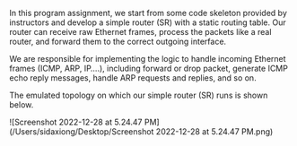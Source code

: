 In this program assignment, we start from some code skeleton provided by instructors and develop a simple router (SR) with a static routing table. Our router can receive raw Ethernet frames, process the packets like a real router, and forward them to the correct outgoing interface.



We are responsible for implementing the logic to handle incoming Ethernet frames (ICMP, ARP, IP….), including forward or drop packet, generate ICMP echo reply messages, handle ARP requests and replies, and so on.



The emulated topology on which our simple router (SR) runs is shown below.

![Screenshot 2022-12-28 at 5.24.47 PM](/Users/sidaxiong/Desktop/Screenshot 2022-12-28 at 5.24.47 PM.png)